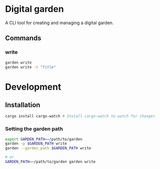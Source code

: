 # Digital garden

A CLI tool for creating and managing a digital garden.

## Commands


### write

```bash
garden write
garden write -t "Title"
```

# Development

## Installation

```bash
cargo install cargo-watch # Install cargo-watch to watch for changes
```

### Setting the garden path

```bash
export GARDEN_PATH=~/path/to/garden
garden -p $GARDEN_PATH write
garden --garden_path $GARDEN_PATH write

# or
GARDEN_PATH=~/path/to/garden garden write
```

